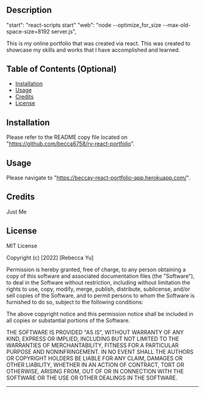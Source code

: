 # <React-Portfolio>

## Description

"start": "react-scripts start"     "web": "node --optimize_for_size --max-old-space-size=8192 server.js",


This is my online portfolio that was created via react. This was created to showcase my skills and works that I have accomplished and learned.

## Table of Contents (Optional)

- [Installation](#installation)
- [Usage](#usage)
- [Credits](#credits)
- [License](#license)

## Installation

Please refer to the README copy file located on "https://github.com/becca6758/ry-react-portfolio".

## Usage

Please navigate to "https://beccay-react-portfolio-app.herokuapp.com/".

## Credits

Just Me

## License

MIT License

Copyright (c) [2022] [Rebecca Yu]

Permission is hereby granted, free of charge, to any person obtaining a copy
of this software and associated documentation files (the "Software"), to deal
in the Software without restriction, including without limitation the rights
to use, copy, modify, merge, publish, distribute, sublicense, and/or sell
copies of the Software, and to permit persons to whom the Software is
furnished to do so, subject to the following conditions:

The above copyright notice and this permission notice shall be included in all
copies or substantial portions of the Software.

THE SOFTWARE IS PROVIDED "AS IS", WITHOUT WARRANTY OF ANY KIND, EXPRESS OR
IMPLIED, INCLUDING BUT NOT LIMITED TO THE WARRANTIES OF MERCHANTABILITY,
FITNESS FOR A PARTICULAR PURPOSE AND NONINFRINGEMENT. IN NO EVENT SHALL THE
AUTHORS OR COPYRIGHT HOLDERS BE LIABLE FOR ANY CLAIM, DAMAGES OR OTHER
LIABILITY, WHETHER IN AN ACTION OF CONTRACT, TORT OR OTHERWISE, ARISING FROM,
OUT OF OR IN CONNECTION WITH THE SOFTWARE OR THE USE OR OTHER DEALINGS IN THE
SOFTWARE.

---
